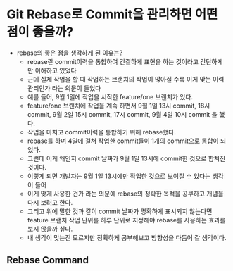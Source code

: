 # Git Rebase로 Commit을 관리하면 어떤 점이 좋을까?

- rebase의 좋은 점을 생각하게 된 이유는?
  - rebase란 commit이력을 통합하여 간결하게 표현을 하는 것이라고 간단하게만 이해하고 있었다
  - 근데 실제 작업을 할 때 작업하는 브랜치의 작업이 많아질 수록 이게 맞는 이력관리인가 라는 의문이 들었다
  - 예를 들어, 9월 1일에 작업을 시작한 feature/one 브랜치가 있다.
  - feature/one 브랜치에 작업을 계속 하면서 9월 1일 13시 commit, 18시 commit, 9월 2일 15시 commit, 17시 commit, 9월 4일 10시 commit 을 했다.
  - 작업을 마치고 commit이력을 통합하기 위해 rebase했다.
  - rebase를 하며 4일에 걸쳐 작업한 commit들이 1개의 commit으로 통합이 되었다.
  - 그런데 이게 왜인지 commit 날짜가 9월 1일 13시에 commit한 것으로 합쳐진 것이다.
  - 이렇게 되면 개발자는 9월 1일 13시에만 작업한 것으로 보여질 수 있다는 생각이 들어
  - 이게 맞게 사용한 건가 라는 의문에 rebase의 정확한 목적을 공부하고 개념을 다시 보려고 한다.
  - 그리고 위에 말한 것과 같이 commit 날짜가 명확하게 표시되지 않는다면 feature 브랜치 작업 단위를 하루 단위로 지정해야 rebase를 사용하는 효과를 보지 않을까 싶다.
  - 내 생각이 맞는진 모르지만 정확하게 공부해보고 방향성을 다듬어 갈 생각이다.

## Rebase Command
